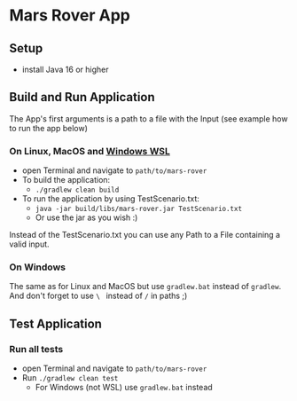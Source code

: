# Mars Rover App

## Setup

* install Java 16 or higher

## Build and Run Application

The App's first arguments is a path to a file with the Input (see example how to run the app below)

### On Linux, MacOS and [Windows WSL](https://docs.microsoft.com/de-de/windows/wsl/install)

* open Terminal and navigate to `path/to/mars-rover`
* To build the application:
    * `./gradlew clean build`
* To run the application by using TestScenario.txt:
    * `java -jar build/libs/mars-rover.jar TestScenario.txt`
    * Or use the jar as you wish :)

Instead of the TestScenario.txt you can use any Path to a File containing a valid input.

### On Windows

The same as for Linux and MacOS but use `gradlew.bat` instead of `gradlew`. And don't forget to use `\ ` instead of `/`
in paths ;)

## Test Application

### Run all tests

* open Terminal and navigate to `path/to/mars-rover`
* Run `./gradlew clean test`
    * For Windows (not WSL) use `gradlew.bat` instead